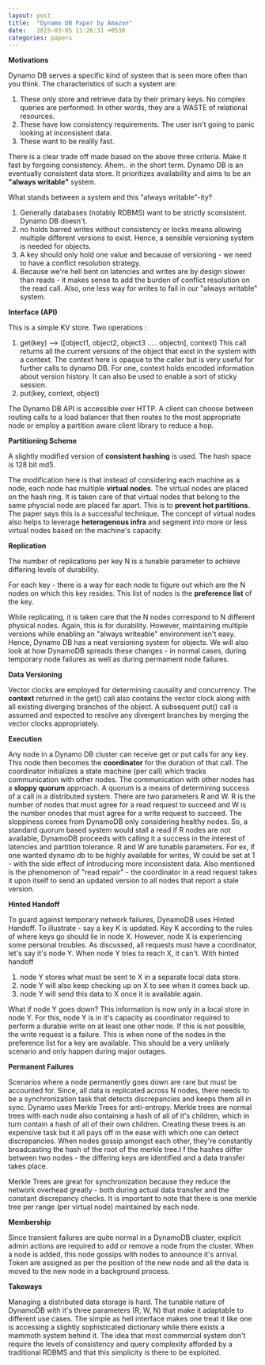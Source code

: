 ```yaml
---
layout: post
title:  "Dynamo DB Paper by Amazon"
date:   2025-03-05 11:26:31 +0530
categories: papers
---
```



**Motivations**

Dynamo DB serves a specific kind of system that is seen more often than you think. 
The characteristics of such a system are:
1. These only store and retrieve data by their primary keys. No complex queries are performed. In other words, they are a WASTE of relational resources. 
2. These have low consistency requirements. The user isn't going to panic looking at inconsistent data. 
3. These want to be reallly fast. 

There is a clear trade off made based on the above three criteria. Make it fast by forgoing consistency. Ahem.. in the short term. 
Dynamo DB is an eventually consistent data store. It prioritizes availability and aims to be an **"always writable"** system.

What stands between a system and this "always writable"-ity? 

1. Generally databases (notably RDBMS) want to be strictly sconsistent. Dynamo DB doesn't.
2. no holds barred writes without consistency or locks means allowing multiple different versions to exist. Hence, a sensible versioning system is needed for objects.
3. A key should only hold one value and because of versioning - we need to have a conflict resolution strategy. 
4. Because we're hell bent on latencies and writes are by design slower than reads - it makes sense to add the burden of conflict resolution on the read call. Also, one less way for writes to fail in our "always writable" system. 


**Interface (API)**

This is a simple KV store. Two operations : 
1. get(key) --> ([object1, object2, object3 ..... objectn], context)
    This call returns all the current versions of the object that exist in the system with a context. The context here is opaque to the caller but is very useful for further calls to dynamo DB. For one, context holds encoded information about version history. It can also be used to enable a sort of sticky session.
2. put(key, context, object)

The Dynamo DB API is accessible over HTTP. A client can choose between routing calls to a load balancer that then routes to the most appropriate node or employ a partition aware client library to reduce a hop. 


**Partitioning Scheme**

A slightly modified version of **consistent hashing** is used. 
The hash space is 128 bit md5. 

The modification here is that instead of considering each machine as a node, each node has multiple **virtual nodes**. The virtual nodes are placed on the hash ring. 
It is taken care of that virtual nodes that belong to the same physcial node are placed far apart. This is to **prevent hot partitions**. The paper says this is a successful technique. 
The concept of virtual nodes also helps to leverage **heterogenous infra** and segment into more or less virtual nodes based on the machine's capacity.

**Replication** 

The number of replications per key N is a tunable parameter to achieve differing levels of durability. 

For each key - there is a way for each node to figure out which are the N nodes on which this key resides. This list of nodes is the **preference list** of the key. 

While replicating, it is taken care that the N nodes correspond to N different physical nodes. Again, this is for durability. However, maintaining multiple versions while enabling an "always writeable" environment isn't easy. Hence, Dynamo DB has a neat versioning system for objects. We will also look at how DynamoDB spreads these changes - in normal cases, during temporary node failures as well as during permament node failures. 

**Data Versioning**

Vector clocks are employed for determining causality and concurrency. The **context** returned in the get() call also contains the vector clock along with all existing diverging branches of the object. A subsequent put() call is assumed and expected to resolve any divergent branches by merging the vector clocks appropriately. 

**Execution**

Any node in a Dynamo DB cluster can receive get or put calls for any key. This node then becomes the **coordinator** for the duration of that call. The coordinator initializes a state machine (per call) which tracks communication with other nodes. 
The communication with other nodes has a **sloppy quorum** approach. 
A quorum is a means of determining success of a call in a distributed system. There are two parameters R and W. R is the number of nodes that must agree for a read request to succeed and W is the number onodes that must agree for a write request to succeed.
The sloppiness comes from DynamoDB only considering healthy nodes. So, a standard quorum based system would stall a read if R nodes are not available, DynamoDB proceeds with calling it a success in the interest of latencies and partition tolerance. 
R and W are tunable parameters. For ex, if one wanted dynamo db to be highly available for writes, W could be set at 1 - with the side effect of introducing more inconsistent data. 
Also mentioned is the phenomenon of "read repair" - the coordinator in a read request takes it upon itself to send an updated version to all nodes that report a stale version. 


**Hinted Handoff**

To guard against temporary network failures, DynamoDB uses Hinted Handoff. To illustrate - say a key K is updated. Key K according to the rules of where keys go should lie in node X. However, node X is experiencing some personal troubles.
As discussed, all requests must have a coordinator, let's say it's node Y. When node Y tries to reach X, it can't. With hinted handoff
1. node Y stores what must be sent to X in a separate local data store. 
2. node Y will also keep checking up on X to see when it comes back up.
3. node Y will send this data to X once it is available again. 

What if node Y goes down? This information is now only in a local store in node Y. 
For this, node Y is in it's capacity as coordinator required to perform a durable write on at least one other node. If this is not possible, the write request is a failure. This is when none of the nodes in the preference list for a key are available. This should be a very unlikely scenario and only happen during major outages.

**Permanent Failures**

Scenarios where a node permanently goes down are rare but must be accounted for. Since, all data is replicated across N nodes, there needs to be a synchronization task that detects discrepancies and keeps them all in sync.
Dynamo uses Merkle Trees for anti-entropy. Merkle trees are normal trees with each node also containing a hash of all of it's children, which in turn contain a hash of all of their own children. 
Creating these trees is an expensive task but it all pays off in the ease with which one can detect discrepancies. When nodes gossip amongst each other, they're constantly broadcasting the hash of the root of the merkle tree.I f the hashes differ between two nodes - the differing keys are identified and a data transfer takes place.

Merkle Trees are great for synchronization because they reduce the network overhead greatly - both during actual data transfer and the constant discrepancy checks.
It is important to note that there is one merkle tree per range (per virtual node) maintained by each node.

**Membership**

Since transient failures are quite normal in a DynamoDB cluster, explicit admin actions are required to add or remove a node from the cluster. 
When a node is added, this node gossips with nodes to announce it's arrival. Token are assigned as per the position of the new node and all the data is moved to the new node in a background process.


**Takeways**

Managing a distributed data storage is hard.
The tunable nature of DynamoDB with it's three parameters (R, W, N) that make it adaptable to different use cases. 
The simple as hell interface makes one treat it like one is accessing a slightly sophisticated dictionary while there exists a mammoth system behind it.
The idea that most commercial system  don't require the levels of consistency and query complexity afforded by a traditional RDBMS and that this simplicity is there to be exploited.














